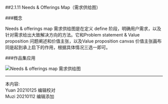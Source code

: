 ##2.1.11 Needs & Offerings Map（需求供给图）

###概念

Needs & offerings map 需求供给图是在定义 define 阶段，明确用户需求，以及针对需求给出大致解决方向的方法。它和Problem statement & Value proposition 问题阐述和价值主张，以及Value proposition canvas 价值主张画布 同是起到承上启下的作用，根据具体情况三选一即可。


###作品集应用

![Needs & offerings map 需求供给图](http://kitpic.makebi.net/2021/ixd_22.jpg)






---
本内容:  
Yuan 20210125 编辑校对   
Muzi 20210112 编辑添加
